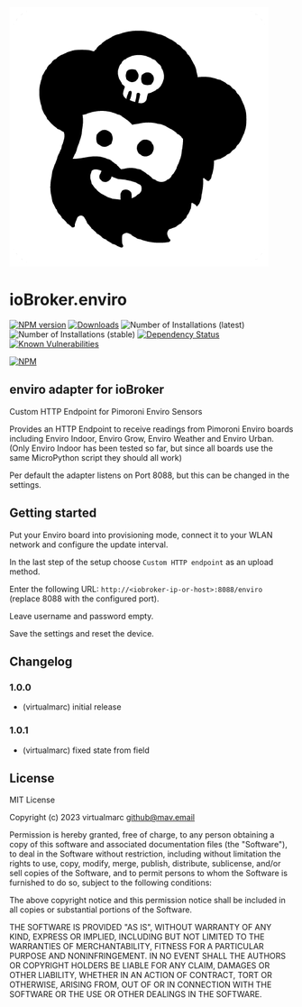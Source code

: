 ![Logo](admin/enviro.png)

# ioBroker.enviro

[![NPM version](http://img.shields.io/npm/v/iobroker.enviro.svg)](https://www.npmjs.com/package/iobroker.enviro)
[![Downloads](https://img.shields.io/npm/dm/iobroker.enviro.svg)](https://www.npmjs.com/package/iobroker.enviro)
![Number of Installations (latest)](http://iobroker.live/badges/enviro-installed.svg)
![Number of Installations (stable)](http://iobroker.live/badges/enviro-stable.svg)
[![Dependency Status](https://img.shields.io/david/virtualmarc/iobroker.enviro.svg)](https://david-dm.org/virtualmarc/iobroker.enviro)
[![Known Vulnerabilities](https://snyk.io/test/github/virtualmarc/ioBroker.enviro/badge.svg)](https://snyk.io/test/github/virtualmarc/ioBroker.enviro)

[![NPM](https://nodei.co/npm/iobroker.enviro.png?downloads=true)](https://nodei.co/npm/iobroker.enviro/)

## enviro adapter for ioBroker

Custom HTTP Endpoint for Pimoroni Enviro Sensors

Provides an HTTP Endpoint to receive readings from Pimoroni Enviro boards including Enviro Indoor, Enviro Grow, Enviro Weather and Enviro Urban. (Only Enviro Indoor has been
tested so far, but since all boards use the same MicroPython script they should all work)

Per default the adapter listens on Port 8088, but this can be changed in the settings.

## Getting started

Put your Enviro board into provisioning mode, connect it to your WLAN network and configure the update interval.

In the last step of the setup choose `Custom HTTP endpoint` as an upload method.

Enter the following URL: `http://<iobroker-ip-or-host>:8088/enviro` (replace 8088 with the configured port).

Leave username and password empty.

Save the settings and reset the device.

## Changelog

### 1.0.0

* (virtualmarc) initial release

### 1.0.1

* (virtualmarc) fixed state from field

## License

MIT License

Copyright (c) 2023 virtualmarc <github@mav.email>

Permission is hereby granted, free of charge, to any person obtaining a copy
of this software and associated documentation files (the "Software"), to deal
in the Software without restriction, including without limitation the rights
to use, copy, modify, merge, publish, distribute, sublicense, and/or sell
copies of the Software, and to permit persons to whom the Software is
furnished to do so, subject to the following conditions:

The above copyright notice and this permission notice shall be included in all
copies or substantial portions of the Software.

THE SOFTWARE IS PROVIDED "AS IS", WITHOUT WARRANTY OF ANY KIND, EXPRESS OR
IMPLIED, INCLUDING BUT NOT LIMITED TO THE WARRANTIES OF MERCHANTABILITY,
FITNESS FOR A PARTICULAR PURPOSE AND NONINFRINGEMENT. IN NO EVENT SHALL THE
AUTHORS OR COPYRIGHT HOLDERS BE LIABLE FOR ANY CLAIM, DAMAGES OR OTHER
LIABILITY, WHETHER IN AN ACTION OF CONTRACT, TORT OR OTHERWISE, ARISING FROM,
OUT OF OR IN CONNECTION WITH THE SOFTWARE OR THE USE OR OTHER DEALINGS IN THE
SOFTWARE.
